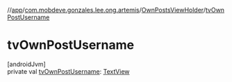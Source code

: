//[app](../../../index.md)/[com.mobdeve.gonzales.lee.ong.artemis](../index.md)/[OwnPostsViewHolder](index.md)/[tvOwnPostUsername](tv-own-post-username.md)

# tvOwnPostUsername

[androidJvm]\
private val [tvOwnPostUsername](tv-own-post-username.md): [TextView](https://developer.android.com/reference/kotlin/android/widget/TextView.html)
